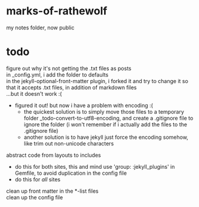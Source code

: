 # marks-of-rathewolf
my notes folder, now public






# todo
figure out why it's not getting the .txt files as posts  
in \_config.yml, i add the folder to defaults  
in the jekyll-optional-front-matter plugin, i forked it and try to change it so that it accepts .txt files, in addition of markdown files  
...but it doesn't work :( 
  - figured it out! but now i have a problem with encoding :(
    - the quickest solution is to simply move those files to a temporary folder \_todo-convert-to-utf8-encoding, and create a .gitignore file to ignore the folder (i won't remember if i actually add the files to the .gitignore file)
    - another solution is to have jekyll just force the encoding somehow, like trim out non-unicode characters

abstract code from layouts to includes
  - do this for both sites, this and mind
use 'group: :jekyll_plugins' in Gemfile, to avoid duplication in the config file
  - do this for *all* sites

clean up front matter in the \*-list files  
clean up the config file  
